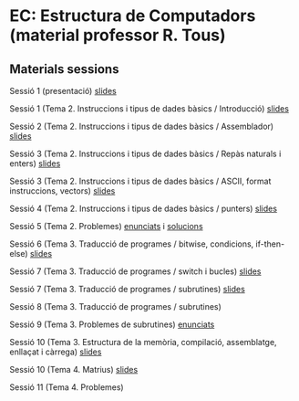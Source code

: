 # EC: Estructura de Computadors (material professor R. Tous)
## Materials sessions

Sessió 1 (presentació) [slides](./slides/sessio1_1_presentacio.pdf)

Sessió 1 (Tema 2. Instruccions i tipus de dades bàsics / Introducció) [slides](./slides/sessio1_2_tema2_intro.pdf)

Sessió 2 (Tema 2. Instruccions i tipus de dades bàsics / Assemblador) [slides](./slides/sessio2_1_tema2_assemblador.pdf)

Sessió 3 (Tema 2. Instruccions i tipus de dades bàsics / Repàs naturals i enters) [slides](./slides/sessio3_1_tema2_enters.pdf)

Sessió 3 (Tema 2. Instruccions i tipus de dades bàsics / ASCII, format instruccions, vectors) [slides](./slides/sessio3_2_tema2_ascii_instr_vectors.pdf)

Sessió 4 (Tema 2. Instruccions i tipus de dades bàsics / punters) [slides](./slides/sessio4_1_tema2_punters.pdf)

Sessió 5 (Tema 2. Problemes) [enunciats](./problemes/expr2_extended.pdf) i [solucions](./problemes/expr2s_extended.pdf)

Sessió 6 (Tema 3. Traducció de programes / bitwise, condicions, if-then-else) [slides](./slides/sessio6_1_tema3_condicionals.pdf)

Sessió 7 (Tema 3. Traducció de programes / switch i bucles) [slides](./slides/sessio7_1_tema3_switch_i_bucles.pdf)

Sessió 7 (Tema 3. Traducció de programes / subrutines) [slides](./slides/sessio7_2_tema3_subrutines.pdf)

Sessió 8 (Tema 3. Traducció de programes / subrutines) 

Sessió 9 (Tema 3. Problemes de subrutines) [enunciats](./problemes/expr3.pdf) 
<!--i [solucions](./problemes/expr3s.pdf)-->

Sessió 10 (Tema 3. Estructura de la memòria, compilació, assemblatge, enllaçat i càrrega) [slides](./slides/sessio9_1_tema3_mem_i_compilacio.pdf)

Sessió 10 (Tema 4. Matrius) [slides](./slides/sessio9_2_tema4_matrius1.pdf)

Sessió 11 (Tema 4. Problemes) 





